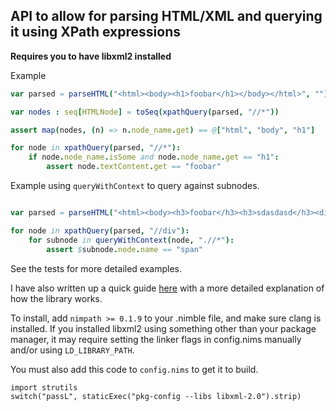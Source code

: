 ## API to allow for parsing HTML/XML and querying it using XPath expressions

**Requires you to have libxml2 installed**

Example
```nim
var parsed = parseHTML("<html><body><h1>foobar</h1></body></html>", "")

var nodes : seq[HTMLNode] = toSeq(xpathQuery(parsed, "//*"))

assert map(nodes, (n) => n.node_name.get) == @["html", "body", "h1"]

for node in xpathQuery(parsed, "//*"):
    if node.node_name.isSome and node.node_name.get == "h1":
        assert node.textContent.get == "foobar"
```

Example using `queryWithContext` to query against subnodes.

```nim

var parsed = parseHTML("<html><body><h3>foobar</h3><h3>sdasdasd</h3><div><span>this is a span</span><span>this is another span</span></div><h1 id='some_id' class='header1'>foo bar baz</h1></body></html>")

for node in xpathQuery(parsed, "//div"):
    for subnode in queryWithContext(node, ".//*"):
        assert $subnode.node.name == "span"
```

See the tests for more detailed examples.

I have also written up a quick guide [here](https://wesk.tech/posts/nimpath-html-parsing/) with a more detailed explanation of how the library works.

To install, add `nimpath >= 0.1.9` to your .nimble file, and make sure clang is installed. If you installed libxml2 using something other than your package manager, it may require setting the linker flags in config.nims manually and/or using `LD_LIBRARY_PATH`.

You must also add this code to `config.nims` to get it to build.

```
import strutils
switch("passL", staticExec("pkg-config --libs libxml-2.0").strip)
```
